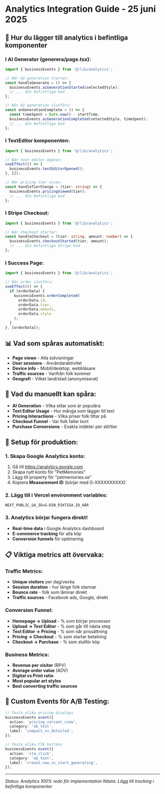 # Analytics Integration Guide - 25 juni 2025

## 🔧 Hur du lägger till analytics i befintliga komponenter

### **I AI Generator (generera/page.tsx):**
```typescript
import { businessEvents } from '@/lib/analytics';

// När AI-generation startar:
const handleGenerate = () => {
  businessEvents.aiGenerationStarted(selectedStyle);
  // ... din befintliga kod
};

// När AI-generation slutförs:
const onGenerationComplete = () => {
  const timeSpent = Date.now() - startTime;
  businessEvents.aiGenerationCompleted(selectedStyle, timeSpent);
  // ... din befintliga kod
};
```

### **I TextEditor komponenten:**
```typescript
import { businessEvents } from '@/lib/analytics';

// När text editor öppnas:
useEffect(() => {
  businessEvents.textEditorOpened();
}, []);

// När pricing tier visas:
const handleTierChange = (tier: string) => {
  businessEvents.pricingViewed(tier);
  // ... din befintliga kod
};
```

### **I Stripe Checkout:**
```typescript
import { businessEvents } from '@/lib/analytics';

// När checkout startar:
const handleCheckout = (tier: string, amount: number) => {
  businessEvents.checkoutStarted(tier, amount);
  // ... din befintliga Stripe kod
};
```

### **I Success Page:**
```typescript
import { businessEvents } from '@/lib/analytics';

// När order slutförs:
useEffect(() => {
  if (orderData) {
    businessEvents.orderCompleted(
      orderData.id,
      orderData.tier,
      orderData.amount,
      orderData.style
    );
  }
}, [orderData]);
```

## 📊 Vad som spåras automatiskt:
- **Page views** - Alla sidvisningar
- **User sessions** - Användaraktivitet  
- **Device info** - Mobil/desktop, webbläsare
- **Traffic sources** - Varifrån folk kommer
- **Geografi** - Vilket land/stad (anonymiserat)

## 🎯 Vad du manuellt kan spåra:
- **AI Generation** - Vilka stilar som är populära
- **Text Editor Usage** - Hur många som lägger till text
- **Pricing Interactions** - Vilka priser folk tittar på
- **Checkout Funnel** - Var folk faller bort
- **Purchase Conversions** - Exakta intäkter per stil/tier

## 🚀 Setup för produktion:

### 1. Skapa Google Analytics konto:
1. Gå till https://analytics.google.com
2. Skapa nytt konto för "PetMemories"
3. Lägg till property för "petmemories.se"
4. Kopiera **Measurement ID** (börjar med G-XXXXXXXXXX)

### 2. Lägg till i Vercel environment variables:
```
NEXT_PUBLIC_GA_ID=G-DIN_RIKTIGA_ID_HÄR
```

### 3. Analytics börjar fungera direkt!
- **Real-time data** i Google Analytics dashboard
- **E-commerce tracking** för alla köp
- **Conversion funnels** för optimering

## 📋 Viktiga metrics att övervaka:

### **Traffic Metrics:**
- **Unique visitors** per dag/vecka
- **Session duration** - hur länge folk stannar
- **Bounce rate** - folk som lämnar direkt
- **Traffic sources** - Facebook ads, Google, direkt

### **Conversion Funnel:**
- **Homepage → Upload** - % som börjar processen
- **Upload → Text Editor** - % som går till nästa steg  
- **Text Editor → Pricing** - % som når prissättning
- **Pricing → Checkout** - % som startar betalning
- **Checkout → Purchase** - % som slutför köp

### **Business Metrics:**
- **Revenue per visitor** (RPV)
- **Average order value** (AOV)
- **Digital vs Print ratio**
- **Most popular art styles**
- **Best converting traffic sources**

## 🎨 Custom Events för A/B Testing:

```typescript
// Testa olika pricing displays
businessEvents.event({
  action: 'pricing_variant_view',
  category: 'ab_test',
  label: 'compact_vs_detailed',
});

// Testa olika CTA buttons
businessEvents.event({
  action: 'cta_click',
  category: 'ab_test', 
  label: 'create_now_vs_start_generating',
});
```

---

*Status: Analytics 100% redo för implementation*
*Nästa: Lägg till tracking i befintliga komponenter*